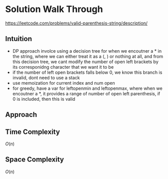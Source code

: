 # Solution Walk Through
https://leetcode.com/problems/valid-parenthesis-string/description/

## Intuition
- DP approach involce using a decision tree for when we encoutner a * in the string, where we can either treat it as a (, ) or nothing at all, and from this decision tree, we cant modify the number of open left brackets by its corresponidng character that we want it to be
- if the number of left open brackets falls below 0, we know this branch is invalid, dont need to use a stack
- use memoization for current index and num open
- for greedy, have a var for leftopenmin and leftopenmax, where when we encoutner a *, it provides a range of number of open left parenthesis, if 0 is included, then this is valid

## Approach


## Time Complexity
$O(n)$

## Space Complexity
$O(n)$



